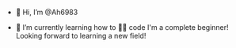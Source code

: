 - 👋 Hi, I’m @Ah6983

- 🌱 I’m currently learning how to 👩‍💻 code I'm a complete beginner! Looking forward to learning a new field!

<!---
Ah6983/Ah6983 is a ✨ special ✨ repository because its `README.md` (this file) appears on your GitHub profile.
You can click the Preview link to take a look at your changes.
--->
